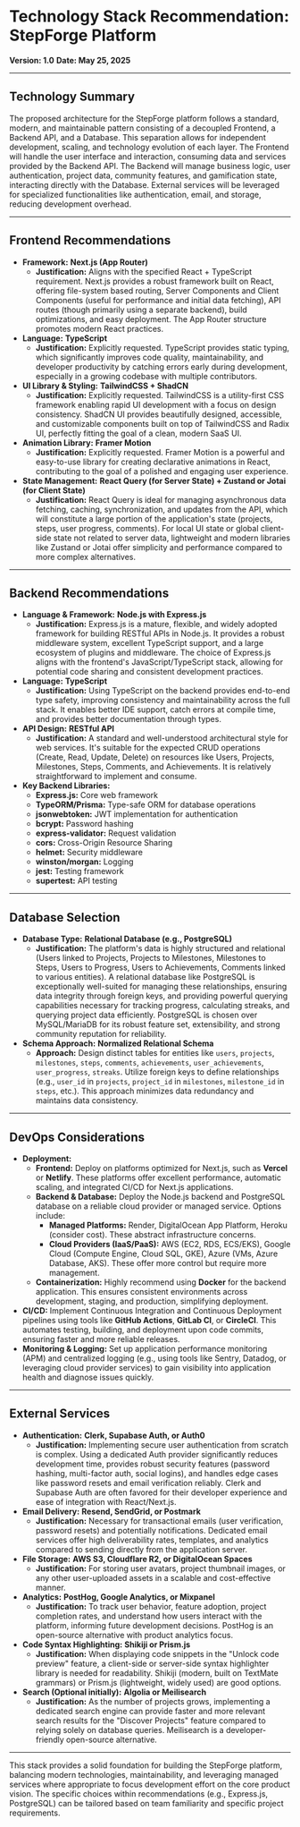 # Technology Stack Recommendation: StepForge Platform

**Version: 1.0**
**Date: May 25, 2025**

---

## Technology Summary

The proposed architecture for the StepForge platform follows a standard, modern, and maintainable pattern consisting of a decoupled Frontend, a Backend API, and a Database. This separation allows for independent development, scaling, and technology evolution of each layer. The Frontend will handle the user interface and interaction, consuming data and services provided by the Backend API. The Backend will manage business logic, user authentication, project data, community features, and gamification state, interacting directly with the Database. External services will be leveraged for specialized functionalities like authentication, email, and storage, reducing development overhead.

---

## Frontend Recommendations

- **Framework:** **Next.js (App Router)**
  - **Justification:** Aligns with the specified React + TypeScript requirement. Next.js provides a robust framework built on React, offering file-system based routing, Server Components and Client Components (useful for performance and initial data fetching), API routes (though primarily using a separate backend), build optimizations, and easy deployment. The App Router structure promotes modern React practices.
- **Language:** **TypeScript**
  - **Justification:** Explicitly requested. TypeScript provides static typing, which significantly improves code quality, maintainability, and developer productivity by catching errors early during development, especially in a growing codebase with multiple contributors.
- **UI Library & Styling:** **TailwindCSS + ShadCN**
  - **Justification:** Explicitly requested. TailwindCSS is a utility-first CSS framework enabling rapid UI development with a focus on design consistency. ShadCN UI provides beautifully designed, accessible, and customizable components built on top of TailwindCSS and Radix UI, perfectly fitting the goal of a clean, modern SaaS UI.
- **Animation Library:** **Framer Motion**
  - **Justification:** Explicitly requested. Framer Motion is a powerful and easy-to-use library for creating declarative animations in React, contributing to the goal of a polished and engaging user experience.
- **State Management:** **React Query (for Server State) + Zustand or Jotai (for Client State)**
  - **Justification:** React Query is ideal for managing asynchronous data fetching, caching, synchronization, and updates from the API, which will constitute a large portion of the application's state (projects, steps, user progress, comments). For local UI state or global client-side state not related to server data, lightweight and modern libraries like Zustand or Jotai offer simplicity and performance compared to more complex alternatives.

---

## Backend Recommendations

- **Language & Framework:** **Node.js with Express.js**
  - **Justification:** Express.js is a mature, flexible, and widely adopted framework for building RESTful APIs in Node.js. It provides a robust middleware system, excellent TypeScript support, and a large ecosystem of plugins and middleware. The choice of Express.js aligns with the frontend's JavaScript/TypeScript stack, allowing for potential code sharing and consistent development practices.
- **Language:** **TypeScript**
  - **Justification:** Using TypeScript on the backend provides end-to-end type safety, improving consistency and maintainability across the full stack. It enables better IDE support, catch errors at compile time, and provides better documentation through types.
- **API Design:** **RESTful API**
  - **Justification:** A standard and well-understood architectural style for web services. It's suitable for the expected CRUD operations (Create, Read, Update, Delete) on resources like Users, Projects, Milestones, Steps, Comments, and Achievements. It is relatively straightforward to implement and consume.
- **Key Backend Libraries:**
  - **Express.js:** Core web framework
  - **TypeORM/Prisma:** Type-safe ORM for database operations
  - **jsonwebtoken:** JWT implementation for authentication
  - **bcrypt:** Password hashing
  - **express-validator:** Request validation
  - **cors:** Cross-Origin Resource Sharing
  - **helmet:** Security middleware
  - **winston/morgan:** Logging
  - **jest:** Testing framework
  - **supertest:** API testing

---

## Database Selection

- **Database Type:** **Relational Database (e.g., PostgreSQL)**
  - **Justification:** The platform's data is highly structured and relational (Users linked to Projects, Projects to Milestones, Milestones to Steps, Users to Progress, Users to Achievements, Comments linked to various entities). A relational database like PostgreSQL is exceptionally well-suited for managing these relationships, ensuring data integrity through foreign keys, and providing powerful querying capabilities necessary for tracking progress, calculating streaks, and querying project data efficiently. PostgreSQL is chosen over MySQL/MariaDB for its robust feature set, extensibility, and strong community reputation for reliability.
- **Schema Approach:** **Normalized Relational Schema**
  - **Approach:** Design distinct tables for entities like `users`, `projects`, `milestones`, `steps`, `comments`, `achievements`, `user_achievements`, `user_progress`, `streaks`. Utilize foreign keys to define relationships (e.g., `user_id` in `projects`, `project_id` in `milestones`, `milestone_id` in `steps`, etc.). This approach minimizes data redundancy and maintains data consistency.

---

## DevOps Considerations

- **Deployment:**
  - **Frontend:** Deploy on platforms optimized for Next.js, such as **Vercel** or **Netlify**. These platforms offer excellent performance, automatic scaling, and integrated CI/CD for Next.js applications.
  - **Backend & Database:** Deploy the Node.js backend and PostgreSQL database on a reliable cloud provider or managed service. Options include:
    - **Managed Platforms:** Render, DigitalOcean App Platform, Heroku (consider cost). These abstract infrastructure concerns.
    - **Cloud Providers (IaaS/PaaS):** AWS (EC2, RDS, ECS/EKS), Google Cloud (Compute Engine, Cloud SQL, GKE), Azure (VMs, Azure Database, AKS). These offer more control but require more management.
  - **Containerization:** Highly recommend using **Docker** for the backend application. This ensures consistent environments across development, staging, and production, simplifying deployment.
- **CI/CD:** Implement Continuous Integration and Continuous Deployment pipelines using tools like **GitHub Actions**, **GitLab CI**, or **CircleCI**. This automates testing, building, and deployment upon code commits, ensuring faster and more reliable releases.
- **Monitoring & Logging:** Set up application performance monitoring (APM) and centralized logging (e.g., using tools like Sentry, Datadog, or leveraging cloud provider services) to gain visibility into application health and diagnose issues quickly.

---

## External Services

- **Authentication:** **Clerk, Supabase Auth, or Auth0**
  - **Justification:** Implementing secure user authentication from scratch is complex. Using a dedicated Auth provider significantly reduces development time, provides robust security features (password hashing, multi-factor auth, social logins), and handles edge cases like password resets and email verification reliably. Clerk and Supabase Auth are often favored for their developer experience and ease of integration with React/Next.js.
- **Email Delivery:** **Resend, SendGrid, or Postmark**
  - **Justification:** Necessary for transactional emails (user verification, password resets) and potentially notifications. Dedicated email services offer high deliverability rates, templates, and analytics compared to sending directly from the application server.
- **File Storage:** **AWS S3, Cloudflare R2, or DigitalOcean Spaces**
  - **Justification:** For storing user avatars, project thumbnail images, or any other user-uploaded assets in a scalable and cost-effective manner.
- **Analytics:** **PostHog, Google Analytics, or Mixpanel**
  - **Justification:** To track user behavior, feature adoption, project completion rates, and understand how users interact with the platform, informing future development decisions. PostHog is an open-source alternative with product analytics focus.
- **Code Syntax Highlighting:** **Shikiji or Prism.js**
  - **Justification:** When displaying code snippets in the "Unlock code preview" feature, a client-side or server-side syntax highlighter library is needed for readability. Shikiji (modern, built on TextMate grammars) or Prism.js (lightweight, widely used) are good options.
- **Search (Optional initially):** **Algolia or Meilisearch**
  - **Justification:** As the number of projects grows, implementing a dedicated search engine can provide faster and more relevant search results for the "Discover Projects" feature compared to relying solely on database queries. Meilisearch is a developer-friendly open-source alternative.

---

This stack provides a solid foundation for building the StepForge platform, balancing modern technologies, maintainability, and leveraging managed services where appropriate to focus development effort on the core product vision. The specific choices within recommendations (e.g., Express.js, PostgreSQL) can be tailored based on team familiarity and specific project requirements.

```

```
